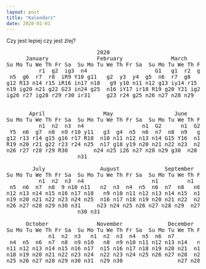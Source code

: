 ```yaml
---
layout: post
title: "Kalendarz"
date: 2020-01-01
---
```


Czy jest lepiej czy jest źlej?

<style>
.bad{background-color:red}
.uneasy{background-color:#ffaaaa}
.nice{background-color:green}
.quiteok{background-color:#aaffaa}
.uneasyandnice{background-image: linear-gradient(to bottom right, #ffaaaa 0%, #ffaaaa 50%, green 50%, green 100%);}
.happy{background-color:yellow}
.twoface{border: solid 4px black;}
</style>
<pre>
                            2020
      January               February               March
Su Mo Tu We Th Fr Sa  Su Mo Tu We Th Fr Sa  Su Mo Tu We Th Fr Sa
          r1  g2  ig3  n4                     G1   g1  r2  g3  r4  r5  n6  g7
 n5  g6  r7  r8  iR9 Y10 g11   g2  y3  y4  g5  n6  r7  g8   ig8  n9 n10 n11 n12 g13 n14
g12 R13 n14 r15 iR16 in17 n18   g9 y10 n11 n12 g13 iy14 r15  g15 n16 n17 g18 n19 r20 iG21
n19 ig20 n21 g22 G23 in24 g25  n16 iY17 ir18 R19 g20 Y21 ig22  g22 n23 y24 y25 n26 n27 g28
ig26 r27 ig28 r29 r30 ir31     g23 r24 g25 n26 n27 n28 n29  n29 n30 n31


       April                  May                   June
Su Mo Tu We Th Fr Sa  Su Mo Tu We Th Fr Sa  Su Mo Tu We Th Fr Sa
          n1  n2  n3  n4                  n1  G2      n1  G2  n3  n4  n5  g6
 Y5  n6  g7  n8  n9 r10 y11   g3  g4  n5  n6  n7  n8  n9   g7  g8  n9 n10 n11 n12 n13
g12 r13 r14 g15 g16 r17 R18  n10 n11 n12 n13 n14 G15 Y16  n14 n15 n16 n17 n18 n19 n20
R19 n20 r21 g22 r23 r24 n25  n17 g18 y19 n20 n21 n22 n23  n21 n22 n23 n24 n25 n26 n27
n26 r27 r28 r29 R30        n24 n25 i26 n27 n28 n29 g30  n28 n29 n30
                      n31

        July                 August              September
Su Mo Tu We Th Fr Sa  Su Mo Tu We Th Fr Sa  Su Mo Tu We Th Fr Sa
          n1  n2  n3  n4                     n1         n1  n2  n3  n4  n5
 n5  n6  n7  n8  9 n10 n11   n2  n3  n4  n5  n6  n7  n8   n6  n7  n8  n9 n10 n11 n12
n12 n13 n14 n15 n16 n17 n18   n9 n10 n11 n12 n13 n14 n15  n13 n14 n15 n16 n17 n18 n19
n19 n20 n21 n22 n23 n24 n25  n16 n17 n18 n19 n20 n21 n22  n20 n21 n22 n23 n24 n25 n26
n26 n27 n28 n29 n30 n31     n23 n24 n25 n26 n27 n28 n29  n27 n28 n29 n30
                      n30 n31

      October               November              December
Su Mo Tu We Th Fr Sa  Su Mo Tu We Th Fr Sa  Su Mo Tu We Th Fr Sa
             n1  n2  n3   n1  n2  n3  n4  n5  n6  n7         n1  n2  n3  n4  n5
 n4  n5  n6  n7  n8  n9 n10   n8  n9 n10 n11 n12 n13 n14   n6  n7  n8  n9 n10 n11 n12
n11 n12 n13 n14 n15 n16 n17  n15 n16 n17 n18 n19 n20 n21  n13 n14 n15 n16 n17 n18 n19
n18 n19 n20 n21 n22 n23 n24  n22 n23 n24 n25 n26 n27 n28  n20 n21 n22 n23 n24 n25 n26
n25 n26 n27 n28 n29 n30 n31  n29 n30                 n27 n28 n29 n30 n31
</pre>
<script>
function colorize(txt, from, to) {
      var regex = new RegExp(from + "([a-zA-Z]*\\d+)", "g");
      return txt.replace(regex, '<span class="' + to + '">$1</span>');
}

var it = document.querySelectorAll('pre')[0].innerText;
it = colorize(it, "i", "twoface");
it = colorize(it, "n", "n");
it = colorize(it, "r", "uneasy");
it = colorize(it, "R", "bad");
it = colorize(it, "g", "nice");
it = colorize(it, "G", "quiteok");
it = colorize(it, "Y", "uneasyandnice");
it = colorize(it, "y", "happy");
document.querySelectorAll('pre')[0].innerHTML = it;
</script>
